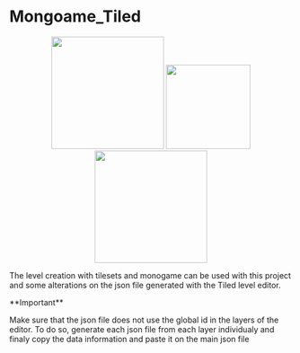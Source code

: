 # Mongoame_Tiled
<p align="center">
<img src="https://dashboard.snapcraft.io/site_media/appmedia/2018/03/tiled-logo-256.png" width="200">
<img src="https://www.pinclipart.com/picdir/big/528-5284520_hand-png-icon-shaking-hands-logo-png-clipart.png" width="150">
<img src = "https://avatars.githubusercontent.com/u/4772066?s=280&v=4" width="200">
</p>
<p>The level creation with tilesets and monogame can be used with this project and some alterations on the json file generated with the Tiled level editor.</p>
**Important**
<p>Make sure that the json file does not use the global id in the layers of the editor. To do so, generate each json file from each layer individualy and finaly copy the data information and paste it on the main json file</p>
